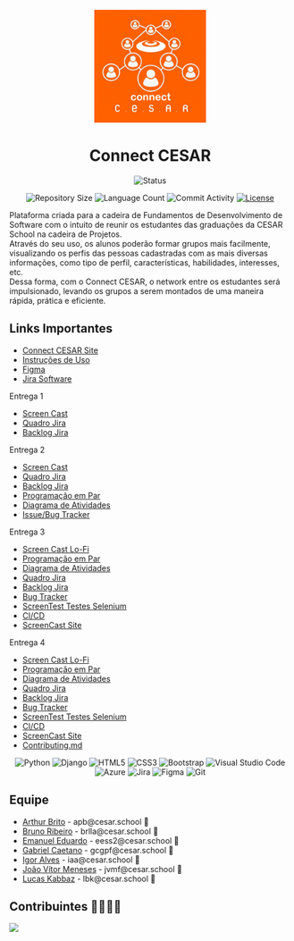 <p align="center">
  <img
    width="200"
    display="inline-block"
    src="./img/imagem_2023-08-28_212900261.png"
  />
</p>

<h1 align="center">Connect CESAR</h1>

<p align="center">
  <img
    src="https://img.shields.io/badge/Status-Em%20desenvolvimento-green?style=flat-square"
    alt="Status"
  />
</p>

<p align="center">
  <img
    src="https://img.shields.io/github/repo-size/caetrias/connectcesar?style=flat"
    alt="Repository Size"
  />
  <img
    src="https://img.shields.io/github/languages/count/caetrias/connectcesar?style=flat&logo=python"
    alt="Language Count"
  />
  <img
    src="https://img.shields.io/github/commit-activity/t/caetrias/connectcesar?style=flat&logo=github"
    alt="Commit Activity"
  />
  <a href="LICENSE.md"
    ><img
      src="https://img.shields.io/github/license/caetrias/connectcesar"
      alt="License"
  /></a>
</p>

<p>
  Plataforma criada para a cadeira de Fundamentos de Desenvolvimento de Software
  com o intuito de reunir os estudantes das graduações da CESAR School na
  cadeira de Projetos.
  <br />
  Através do seu uso, os alunos poderão formar grupos mais facilmente,
  visualizando os perfis das pessoas cadastradas com as mais diversas
  informações, como tipo de perfil, características, habilidades, interesses,
  etc.
  <br />
  Dessa forma, com o Connect CESAR, o network entre os estudantes será
  impulsionado, levando os grupos a serem montados de uma maneira rápida,
  prática e eficiente.
</p>

<h2>Links Importantes</h2>
<ul>
    <li>
        <a href="https://connectcesar.azurewebsites.net/">Connect CESAR Site</a>
    </li>
  <li>
    <a
      href="https://docs.google.com/document/d/1u0d6eJo4CssFMLD0yrG8uC1CYGwSa5j2c7FekSvYrls/edit"
      >Instruções de Uso</a
    >
  </li>
  <li>
    <a
      href="https://www.figma.com/file/UyXPbIk4jsHQoTUXDffQGl/Connect-CESAR?type=design&node-id=516-91&mode=design"
      >Figma</a
    >
  </li>
  <li>
    <a
      href="https://connectcesar.atlassian.net/jira/software/projects/CC/boards/1/"
      >Jira Software</a
    >
  </li>
</ul>

<p>Entrega 1</p>
<ul>
  <li>
    <a
      href="https://drive.google.com/drive/u/1/folders/17Od0QMrcoO7zWpWf8BNeMCmSD9pZeAAL"
      >Screen Cast</a
    >
  </li>
  <li>
    <a
      href="https://drive.google.com/drive/u/1/folders/17Od0QMrcoO7zWpWf8BNeMCmSD9pZeAAL"
      >Quadro Jira</a
    >
  </li>
  <li>
    <a
      href="https://drive.google.com/drive/u/1/folders/17Od0QMrcoO7zWpWf8BNeMCmSD9pZeAAL"
      >Backlog Jira</a
    >
  </li>
</ul>

<p>Entrega 2</p>
<ul>
  <li>
    <a
      href="https://drive.google.com/drive/u/1/folders/1GFkLI7lYtK0-wmRKKt89O11iePMaiLzi"
      >Screen Cast</a
    >
  </li>
  <li>
    <a
      href="https://drive.google.com/drive/u/1/folders/1GFkLI7lYtK0-wmRKKt89O11iePMaiLzi"
      >Quadro Jira</a
    >
  </li>
  <li>
    <a
      href="https://drive.google.com/drive/u/1/folders/1GFkLI7lYtK0-wmRKKt89O11iePMaiLzi"
      >Backlog Jira</a
    >
  </li>
  <li>
    <a
      href="https://docs.google.com/document/d/1HMgFS6grvc7ghHJqa_3I_6-wmORn5KY4ejPAV3zUSWQ/edit"
      >Programação em Par</a
    >
  </li>
  <li>
    <a
      href="https://drive.google.com/drive/u/1/folders/1GFkLI7lYtK0-wmRKKt89O11iePMaiLzi"
      >Diagrama de Atividades</a
    >
  </li>
  <li>
    <a
      href="https://drive.google.com/drive/u/1/folders/1GFkLI7lYtK0-wmRKKt89O11iePMaiLzi"
      >Issue/Bug Tracker</a
    >
  </li>
</ul>

<p>Entrega 3</p>
<ul>
  <li>
    <a
      href="https://drive.google.com/file/d/1Udsy_FKkBAg6b-qUxlRGdzA6NvPUe9aw/view?usp=sharing"
      >Screen Cast Lo-Fi</a
    >
  </li>
  <li>
    <a
      href="https://docs.google.com/document/d/1HMgFS6grvc7ghHJqa_3I_6-wmORn5KY4ejPAV3zUSWQ/edit"
      >Programação em Par</a
    >
  </li>
  <li>
    <a
      href="https://drive.google.com/file/d/1tWGRZJJHDdicarxU_Uurw_UfHnUOOzM9/view?usp=sharing"
      >Diagrama de Atividades</a
    >
  </li>
  <li>
    <a
      href="https://drive.google.com/file/d/16twTmzdnlCoeb0uQoOahw3BQOWDS-a9E/view?usp=drive_link"
      >Quadro Jira</a
    >
  </li>
  <li>
    <a
      href="https://drive.google.com/file/d/1MH3TS5cuXy24nA9EN04qUSxoe_B1_Z_e/view?usp=drive_link"
      >Backlog Jira</a
    >
  </li>
  <li>
    <a
      href="https://drive.google.com/file/d/156j0OIhOYaN5MwGQdGsmeQW-YFkoDBJS/view?usp=drive_link"
      >Bug Tracker</a
    >
  </li>
  <li>
    <a
      href="https://drive.google.com/file/d/1sUyqQmcSdY-dIE8ImmqgIM0Wdc1_52eq/view?usp=drive_link"
      >ScreenTest Testes Selenium</a
    >
  </li>
  <li>
    <a
      href="https://drive.google.com/file/d/10bffUjA1PbRAjuCwdISLdUVaJBV5JQpw/view?usp=drive_link"
      >CI/CD</a
    >
  </li>
   <li><a href="https://drive.google.com/file/d/1ITPU6Z6pM1-UmH_O-HkLNS4g8C6t3Pq4/view?usp=drive_link">ScreenCast Site</a></li>
</ul>

<p>Entrega 4</p>
<ul>
  <li>
    <a
      href="https://drive.google.com/file/d/1CYdn2LGy0LbRrfcvv10CCR-ksXaquZM8/view?usp=drive_link"
      >Screen Cast Lo-Fi</a
    >
  </li>
  <li>
    <a
      href="https://docs.google.com/document/d/1HMgFS6grvc7ghHJqa_3I_6-wmORn5KY4ejPAV3zUSWQ/edit"
      >Programação em Par</a
    >
  </li>
  <li>
    <a
      href="https://drive.google.com/file/d/11zdD0vzFmLkAHphOTdUEQDyfn169Btx9/view?usp=drive_link"
      >Diagrama de Atividades</a
    >
  </li>
  <li>
    <a
      href="https://drive.google.com/file/d/148E5cB6ye7Aje3ZSeb_PK2syTxqORMAo/view?usp=drive_link"
      >Quadro Jira</a
    >
  </li>
  <li>
    <a
      href="https://drive.google.com/file/d/1oyNtJJyRlUauvorldZXCkJDRh2tsUmgg/view?usp=drive_link"
      >Backlog Jira</a
    >
  </li>
  <li>
    <a
      href=""
      >Bug Tracker</a
    >
  </li>
  <li>
    <a
      href=""
      >ScreenTest Testes Selenium</a
    >
  </li>
  <li>
    <a
      href=""
      >CI/CD</a
    >
  </li>
   <li><a href="https://drive.google.com/file/d/1_E9schQBusCUeWhhMRoargYCcO_MktAt/view?usp=drive_link">ScreenCast Site</a></li>
  <li>
    <a
      href="https://github.com/caetrias/connectcesar/blob/main/CONTRIBUTING.md"
      >Contributing.md</a
    >
  </li>
</ul>

<p align="center">
  <img
    src="https://img.shields.io/badge/python-3670A0?style=for-the-badge&logo=python&logoColor=ffdd54"
    alt="Python"
  />
  <img
    src="https://img.shields.io/badge/django-%23092E20.svg?style=for-the-badge&logo=django&logoColor=white"
    alt="Django"
  />
  <img
    src="https://img.shields.io/badge/html5-%23E34F26.svg?style=for-the-badge&logo=html5&logoColor=white"
    alt="HTML5"
  />
  <img
    src="https://img.shields.io/badge/css3-%231572B6.svg?style=for-the-badge&logo=css3&logoColor=white"
    alt="CSS3"
  />
  <img
    src="https://img.shields.io/badge/bootstrap-%238511FA.svg?style=for-the-badge&logo=bootstrap&logoColor=white"
    alt="Bootstrap"
  />
  <img
    src="https://img.shields.io/badge/Visual%20Studio%20Code-0078d7.svg?style=for-the-badge&logo=visual-studio-code&logoColor=white"
    alt="Visual Studio Code"
  />
  <img
    src="https://img.shields.io/badge/azure-%230072C6.svg?style=for-the-badge&logo=microsoftazure&logoColor=white"
    alt="Azure"
  />
  <img
    src="https://img.shields.io/badge/jira-%230A0FFF.svg?style=for-the-badge&logo=jira&logoColor=white"
    alt="Jira"
  />
  <img
    src="https://img.shields.io/badge/figma-%23F24E1E.svg?style=for-the-badge&logo=figma&logoColor=white"
    alt="Figma"
  />
  <img
    src="https://img.shields.io/badge/git-%23F05033.svg?style=for-the-badge&logo=git&logoColor=white"
    alt="Git"
  />
</p>

<h2>Equipe</h2>
<ul>
  <li>
    <a href="https://github.com/ArthurpBrito">Arthur Brito</a> -
    apb@cesar.school 📩
  </li>
  <li>
    <a href="https://github.com/brunoribeirol">Bruno Ribeiro</a> -
    brlla@cesar.school 📩
  </li>
  <li>
    <a href="https://github.com/couboii">Emanuel Eduardo</a> -
    eess2@cesar.school 📩
  </li>
  <li>
    <a href="https://github.com/caetrias">Gabriel Caetano</a> -
    gcgpf@cesar.school 📩
  </li>
  <li>
    <a href="https://github.com/iaa877">Igor Alves</a> - iaa@cesar.school 📩
  </li>
  <li>
    <a href="https://github.com/Jonny-Jay">João Vítor Meneses</a> -
    jvmf@cesar.school 📩
  </li>
  <li>
    <a href="https://github.com/Zabbak">Lucas Kabbaz</a> - lbk@cesar.school 📩
  </li>
</ul>

<h2>Contribuintes 👨‍👩‍👧‍👦</h2>
<a href="https://github.com/caetrias/connectcesar/graphs/contributors">
  <img src="https://contrib.rocks/image?repo=caetrias/connectcesar" />
</a>
